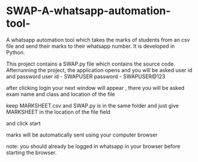 # SWAP-A-whatsapp-automation-tool-
A whatsapp automation tool which takes the marks of students from an csv file and send their marks to their whatsapp number. It is developed in Python.

This project contains a SWAP.py file which contains the source code.
Afterrunning the project, the application opens and you will be asked user id and password
user id - SWAPUSER
password - SWAPUSER@123

after clicking login your next window will appear , there you will be asked exam name and class and location of the file

keep MARKSHEET.csv and SWAP.py is in the same folder and just give MARKSHEET in the location of the file field

and click start

marks will be automatically sent using your computer browser

note: you should already be logged in whatsapp in your browser before starting the browser.
